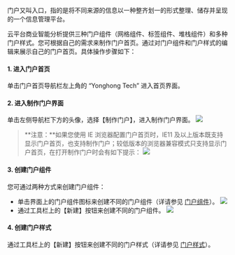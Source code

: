 门户又叫入口，指的是将不同来源的信息以一种整齐划一的形式整理、储存并呈现的一个信息管理平台。

云平台商业智能分析提供三种门户组件（网格组件、标签组件、堆栈组件）和多种门户样式。您可根据自己的需求来制作门户首页。通过对门户组件和门户样式的编辑来展示自己的门户首页。具体操作步骤如下：
#### 1. 进入门户首页
单击门户首页导航栏左上角的 “Yonghong Tech” 进入首页界面。
#### 2. 进入制作门户界面
单击左侧导航栏下方的头像，选择【制作门户】，进入制作门户界面。
![](https://mc.qcloudimg.com/static/img/009e40137cfb5f1b14e25cd38e9bef34/image.png)
>**注意：**如果您使用 IE 浏览器配置门户首页时，IE11 及以上版本既支持显示门户首页，也支持制作门户；较低版本的浏览器兼容模式只支持显示门户首页，在打开制作门户时会有如下提示：
![](https://mc.qcloudimg.com/static/img/980258337e37ff9fc0491c341304c53b/image.png)

#### 3. 创建门户组件
您可通过两种方式来创建门户组件：
- 单击界面上的门户组件图标来创建不同的门户组件（详请参见 [门户组件]()）。
![](https://mc.qcloudimg.com/static/img/9949610c5410a083f2b300568c2ad395/image.png)
- 通过工具栏上的【新建】按钮来创建不同的门户组件。
![](https://mc.qcloudimg.com/static/img/865767199d334797f470fd4d7a08c5ab/image.png)
#### 4. 创建门户样式 
通过工具栏上的【新建】按钮来创建不同的门户样式（详请参见 [门户样式]()）。


